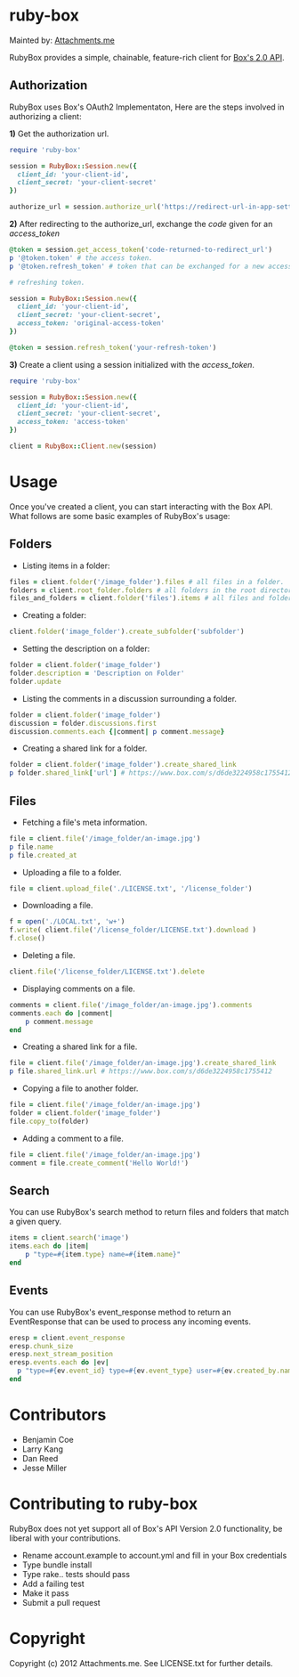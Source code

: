 ruby-box
========

Mainted by: [Attachments.me](https://attachments.me)

RubyBox provides a simple, chainable, feature-rich client for [Box's 2.0 API](http://developers.box.com/docs/).

Authorization
-------------

RubyBox uses Box's OAuth2 Implementaton, Here are the steps involved in authorizing a client:

__1)__ Get the authorization url.

```ruby
require 'ruby-box'

session = RubyBox::Session.new({
  client_id: 'your-client-id',
  client_secret: 'your-client-secret'
})

authorize_url = session.authorize_url('https://redirect-url-in-app-settings')
```

__2)__ After redirecting to the authorize_url, exchange the _code_ given for an _access\_token_

```ruby
@token = session.get_access_token('code-returned-to-redirect_url')
p '@token.token' # the access token.
p '@token.refresh_token' # token that can be exchanged for a new access_token once the access_token expires.

# refreshing token.

session = RubyBox::Session.new({
  client_id: 'your-client-id',
  client_secret: 'your-client-secret',
  access_token: 'original-access-token' 
})

@token = session.refresh_token('your-refresh-token')
```

__3)__ Create a client using a session initialized with the _access\_token_.

```ruby
require 'ruby-box'

session = RubyBox::Session.new({
  client_id: 'your-client-id',
  client_secret: 'your-client-secret',
  access_token: 'access-token'
})

client = RubyBox::Client.new(session)
```

Usage
=====

Once you've created a client, you can start interacting with the Box API. What follows are some basic examples of RubyBox's usage:

Folders
-------

* Listing items in a folder:

```ruby
files = client.folder('/image_folder').files # all files in a folder.
folders = client.root_folder.folders # all folders in the root directory.
files_and_folders = client.folder('files').items # all files and folders in /files
```

* Creating a folder:

```ruby
client.folder('image_folder').create_subfolder('subfolder')
```

* Setting the description on a folder:

```ruby
folder = client.folder('image_folder')
folder.description = 'Description on Folder'
folder.update
```

* Listing the comments in a discussion surrounding a folder.

```ruby
folder = client.folder('image_folder')
discussion = folder.discussions.first
discussion.comments.each {|comment| p comment.message}
```

* Creating a shared link for a folder.

```ruby
folder = client.folder('image_folder').create_shared_link
p folder.shared_link['url'] # https://www.box.com/s/d6de3224958c1755412
```

Files
-----

* Fetching a file's meta information.

```ruby
file = client.file('/image_folder/an-image.jpg')
p file.name
p file.created_at
```

* Uploading a file to a folder.

```ruby
file = client.upload_file('./LICENSE.txt', '/license_folder')
```

* Downloading a file.

```ruby
f = open('./LOCAL.txt', 'w+')
f.write( client.file('/license_folder/LICENSE.txt').download )
f.close()
```

* Deleting a file.

```ruby
client.file('/license_folder/LICENSE.txt').delete
```

* Displaying comments on a file.

```ruby
comments = client.file('/image_folder/an-image.jpg').comments
comments.each do |comment|
    p comment.message
end
```

* Creating a shared link for a file.

```ruby
file = client.file('/image_folder/an-image.jpg').create_shared_link
p file.shared_link.url # https://www.box.com/s/d6de3224958c1755412
```

* Copying a file to another folder.

```ruby
file = client.file('/image_folder/an-image.jpg')
folder = client.folder('image_folder')
file.copy_to(folder)
```

* Adding a comment to a file.

```ruby
file = client.file('/image_folder/an-image.jpg')
comment = file.create_comment('Hello World!')
```

Search
------

You can use RubyBox's search method to return files and folders that match a given query.

```ruby
items = client.search('image')
items.each do |item|
    p "type=#{item.type} name=#{item.name}"
end
```

Events
------

You can use RubyBox's event_response method to return an EventResponse that can be used to process any incoming events.

```ruby
eresp = client.event_response
eresp.chunk_size
eresp.next_stream_position
eresp.events.each do |ev|
  p "type=#{ev.event_id} type=#{ev.event_type} user=#{ev.created_by.name}"
end
```

Contributors
============

* Benjamin Coe
* Larry Kang
* Dan Reed
* Jesse Miller

Contributing to ruby-box
========================

RubyBox does not yet support all of Box's API Version 2.0 functionality, be liberal with your contributions.
 
* Rename account.example to account.yml and fill in your Box credentials
* Type bundle install
* Type rake.. tests should pass
* Add a failing test
* Make it pass
* Submit a pull request

Copyright
=========

Copyright (c) 2012 Attachments.me. See LICENSE.txt for
further details.